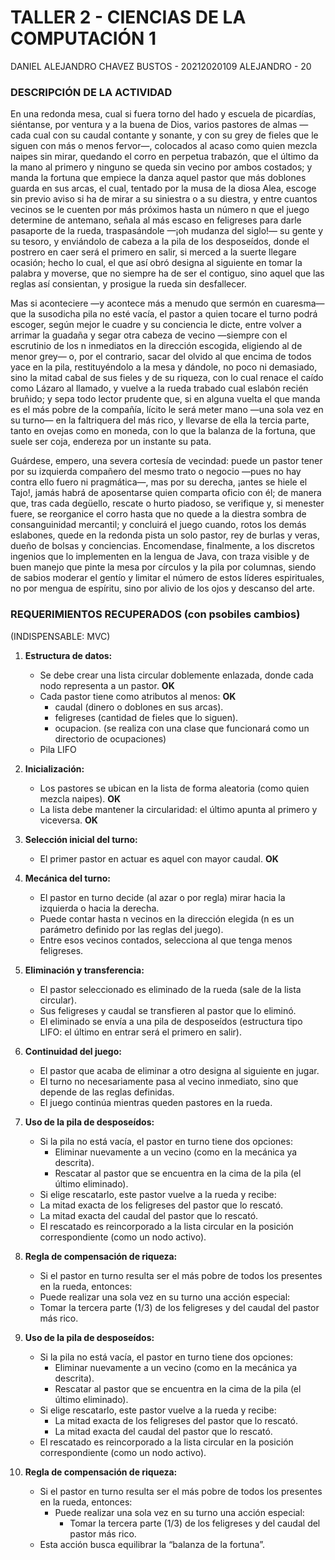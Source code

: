 # TALLER 2 - CIENCIAS DE LA COMPUTACIÓN 1

DANIEL ALEJANDRO CHAVEZ BUSTOS - 20212020109
ALEJANDRO - 20


### DESCRIPCIÓN DE LA ACTIVIDAD
En una redonda mesa, cual si fuera torno del hado y escuela de picardías, siéntanse, por ventura y a la buena de Dios, varios pastores de almas —cada cual con su caudal contante y sonante, y con su grey de fieles que le siguen con más o menos fervor—, colocados al acaso como quien mezcla naipes sin mirar, quedando el corro en perpetua trabazón, que el último da la mano al primero y ninguno se queda sin vecino por ambos costados; y manda la fortuna que empiece la danza aquel pastor que más doblones guarda en sus arcas, el cual, tentado por la musa de la diosa Alea, escoge sin previo aviso si ha de mirar a su siniestra o a su diestra, y entre cuantos vecinos se le cuenten por más próximos hasta un número n que el juego determine de antemano, señala al más escaso en feligreses para darle pasaporte de la rueda, traspasándole —¡oh mudanza del siglo!— su gente y su tesoro, y enviándolo de cabeza a la pila de los desposeídos, donde el postrero en caer será el primero en salir, si merced a la suerte llegare ocasión; hecho lo cual, el que así obró designa al siguiente en tomar la palabra y moverse, que no siempre ha de ser el contiguo, sino aquel que las reglas así consientan, y prosigue la rueda sin desfallecer.

Mas si aconteciere —y acontece más a menudo que sermón en cuaresma— que la susodicha pila no esté vacía, el pastor a quien tocare el turno podrá escoger, según mejor le cuadre y su conciencia le dicte, entre volver a arrimar la guadaña y segar otra cabeza de vecino —siempre con el escrutinio de los n inmediatos en la dirección escogida, eligiendo al de menor grey— o, por el contrario, sacar del olvido al que encima de todos yace en la pila, restituyéndolo a la mesa y dándole, no poco ni demasiado, sino la mitad cabal de sus fieles y de su riqueza, con lo cual renace el caído como Lázaro al llamado, y vuelve a la rueda trabado cual eslabón recién bruñido; y sepa todo lector prudente que, si en alguna vuelta el que manda es el más pobre de la compañía, lícito le será meter mano —una sola vez en su turno— en la faltriquera del más rico, y llevarse de ella la tercia parte, tanto en ovejas como en moneda, con lo que la balanza de la fortuna, que suele ser coja, endereza por un instante su pata.

Guárdese, empero, una severa cortesía de vecindad: puede un pastor tener por su izquierda compañero del mesmo trato o negocio —pues no hay contra ello fuero ni pragmática—, mas por su derecha, ¡antes se hiele el Tajo!, jamás habrá de aposentarse quien comparta oficio con él; de manera que, tras cada degüello, rescate o hurto piadoso, se verifique y, si menester fuere, se reorganice el corro hasta que no quede a la diestra sombra de consanguinidad mercantil; y concluirá el juego cuando, rotos los demás eslabones, quede en la redonda pista un solo pastor, rey de burlas y veras, dueño de bolsas y conciencias. Encomendase, finalmente, a los discretos ingenios que lo implementen en la lengua de Java, con traza visible y de buen manejo que pinte la mesa por círculos y la pila por columnas, siendo de sabios moderar el gentío y limitar el número de estos líderes espirituales, no por mengua de espíritu, sino por alivio de los ojos y descanso del arte.

### REQUERIMIENTOS RECUPERADOS (con psobiles cambios)

(INDISPENSABLE: MVC)

1) **Estructura de datos:**
    - Se debe crear una lista circular doblemente enlazada, donde cada nodo representa a un pastor. **OK**
    - Cada pastor tiene como atributos al menos: **OK**
        - caudal (dinero o doblones en sus arcas).
        - feligreses (cantidad de fieles que lo siguen).
        - ocupacion. (se realiza con una clase que funcionará como un directorio de ocupaciones)
    - Pila LIFO

2) **Inicialización:**
    - Los pastores se ubican en la lista de forma aleatoria (como quien mezcla naipes). **OK**
    - La lista debe mantener la circularidad: el último apunta al primero y viceversa. **OK**

3) **Selección inicial del turno:**
    - El primer pastor en actuar es aquel con mayor caudal. **OK**

4) **Mecánica del turno:**
    - El pastor en turno decide (al azar o por regla) mirar hacia la izquierda o hacia la derecha.
    - Puede contar hasta n vecinos en la dirección elegida (n es un parámetro definido por las reglas del juego).
    - Entre esos vecinos contados, selecciona al que tenga menos feligreses.

5) **Eliminación y transferencia:**
    - El pastor seleccionado es eliminado de la rueda (sale de la lista circular).
    - Sus feligreses y caudal se transfieren al pastor que lo eliminó.
    - El eliminado se envía a una pila de desposeídos (estructura tipo LIFO: el último en entrar será el primero en salir).

4) **Continuidad del juego:**
    - El pastor que acaba de eliminar a otro designa al siguiente en jugar.
    - El turno no necesariamente pasa al vecino inmediato, sino que depende de las reglas definidas.
    - El juego continúa mientras queden pastores en la rueda.

5) **Uso de la pila de desposeídos:**
    - Si la pila no está vacía, el pastor en turno tiene dos opciones:
        - Eliminar nuevamente a un vecino (como en la mecánica ya descrita).
        - Rescatar al pastor que se encuentra en la cima de la pila (el último eliminado).
    - Si elige rescatarlo, este pastor vuelve a la rueda y recibe:
    - La mitad exacta de los feligreses del pastor que lo rescató.
    - La mitad exacta del caudal del pastor que lo rescató.
    - El rescatado es reincorporado a la lista circular en la posición correspondiente (como un nodo activo).

6) **Regla de compensación de riqueza:**
    - Si el pastor en turno resulta ser el más pobre de todos los presentes en la rueda, entonces:
    - Puede realizar una sola vez en su turno una acción especial:
    - Tomar la tercera parte (1/3) de los feligreses y del caudal del pastor más rico.

7) **Uso de la pila de desposeídos:**
    - Si la pila no está vacía, el pastor en turno tiene dos opciones:
        - Eliminar nuevamente a un vecino (como en la mecánica ya descrita).
        - Rescatar al pastor que se encuentra en la cima de la pila (el último eliminado).
    - Si elige rescatarlo, este pastor vuelve a la rueda y recibe:
        - La mitad exacta de los feligreses del pastor que lo rescató.
        - La mitad exacta del caudal del pastor que lo rescató.
    - El rescatado es reincorporado a la lista circular en la posición correspondiente (como un nodo activo).

8) **Regla de compensación de riqueza:**
    - Si el pastor en turno resulta ser el más pobre de todos los presentes en la rueda, entonces:
        - Puede realizar una sola vez en su turno una acción especial:
            - Tomar la tercera parte (1/3) de los feligreses y del caudal del pastor más rico.
    - Esta acción busca equilibrar la “balanza de la fortuna”.

